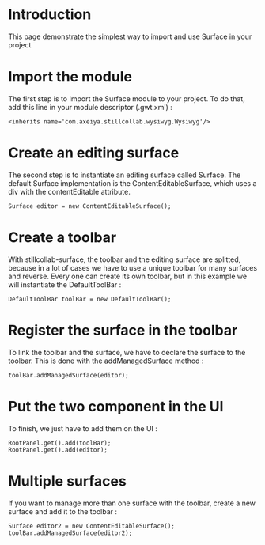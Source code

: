# Introduction #

This page demonstrate the simplest way to import and use Surface in your project


# Import the module #

The first step is to Import the Surface module to your project. To do that, add this line in your module descriptor (.gwt.xml) :

```
<inherits name='com.axeiya.stillcollab.wysiwyg.Wysiwyg'/>
```

# Create an editing surface #

The second step is to instantiate an editing surface called Surface. The default Surface implementation is the ContentEditableSurface, which uses a div with the contentEditable attribute.

```
Surface editor = new ContentEditableSurface();
```

# Create a toolbar #

With stillcollab-surface, the toolbar and the editing surface are splitted, because in a lot of cases we have to use a unique toolbar for many surfaces and reverse.
Every one can create its own toolbar, but in this example we will instantiate the DefaultToolBar :

```
DefaultToolBar toolBar = new DefaultToolBar();
```

# Register the surface in the toolbar #

To link the toolbar and the surface, we have to declare the surface to the toolbar. This is done with the addManagedSurface method :

```
toolBar.addManagedSurface(editor);
```

# Put the two component in the UI #

To finish, we just have to add them on the UI :

```
RootPanel.get().add(toolBar);
RootPanel.get().add(editor);
```

# Multiple surfaces #

If you want to manage more than one surface with the toolbar, create a new surface and add it to the toolbar :

```
Surface editor2 = new ContentEditableSurface();
toolBar.addManagedSurface(editor2);
```